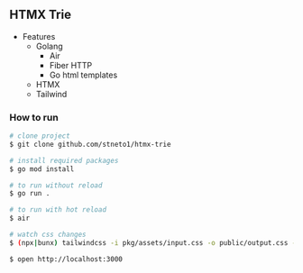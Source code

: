 ## HTMX Trie

- Features
  - Golang
    - Air
    - Fiber HTTP
    - Go html templates
  - HTMX
  - Tailwind

### How to run

```bash
# clone project
$ git clone github.com/stneto1/htmx-trie

# install required packages
$ go mod install

# to run without reload
$ go run .

# to run with hot reload
$ air

# watch css changes
$ (npx|bunx) tailwindcss -i pkg/assets/input.css -o public/output.css --watc

$ open http://localhost:3000

```
